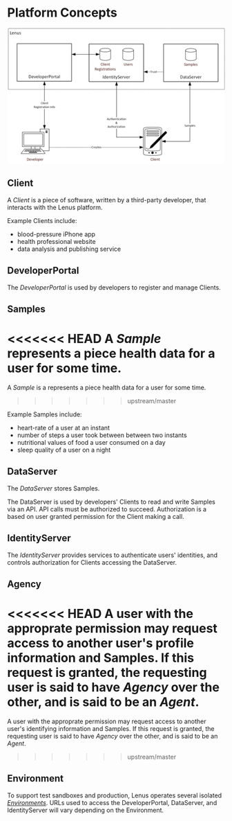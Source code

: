 # Platform Concepts

![](concepts.png?raw=true)

## Client

A _Client_ is a piece of software, written by a third-party developer, that interacts with the Lenus platform.

Example Clients include:

- blood-pressure iPhone app
- health professional website
- data analysis and publishing service

## DeveloperPortal

The _DeveloperPortal_ is used by developers to register and manage Clients.

## Samples

<<<<<<< HEAD
A _Sample_ represents a piece health data for a user for some time.
=======
A _Sample_ is a represents a piece health data for a user for some time.
>>>>>>> upstream/master

Example Samples include:

- heart-rate of a user at an instant
- number of steps a user took between between two instants
- nutritional values of food a user consumed on a day
- sleep quality of a user on a night

## DataServer

The _DataServer_ stores Samples.

The DataServer is used by developers' Clients to read and write Samples via an API. API calls must be authorized to succeed. Authorization is a based on user granted permission for the Client making a call.

## IdentityServer

The _IdentityServer_ provides services to authenticate users' identities, and controls authorization for Clients accessing the DataServer.

## Agency

<<<<<<< HEAD
A user with the approprate permission may request access to another user's profile information and Samples. If this request is granted, the requesting user is said to have _Agency_ over the other, and is said to be an _Agent_.
=======
A user with the approprate permission may request access to another user's identifying information and Samples. If this request is granted, the requesting user is said to have _Agency_ over the other, and is said to be an _Agent_.
>>>>>>> upstream/master

## Environment

To support test sandboxes and production, Lenus operates several isolated [_Environments_](environment.md). URLs used to access the DeveloperPortal, DataServer, and IdentityServer will vary depending on the Environment.